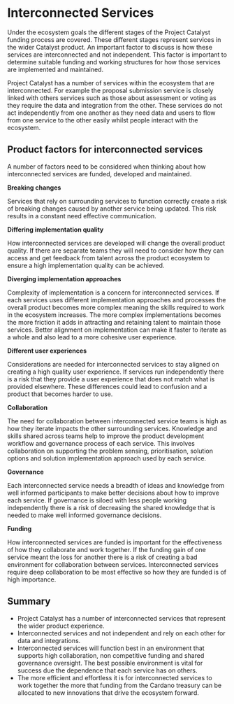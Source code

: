 # Interconnected Services

Under the ecosystem goals the different stages of the Project Catalyst funding process are covered. These different stages represent services in the wider Catalyst product. An important factor to discuss is how these services are interconnected and not independent. This factor is important to determine suitable funding and working structures for how those services are implemented and maintained.

Project Catalyst has a number of services within the ecosystem that are interconnected. For example the proposal submission service is closely linked with others services such as those about assessment or voting as they require the data and integration from the other. These services do not act independently from one another as they need data and users to flow from one service to the other easily whilst people interact with the ecosystem.



## Product factors for interconnected services

A number of factors need to be considered when thinking about how interconnected services are funded, developed and maintained.



**Breaking changes**

Services that rely on surrounding services to function correctly create a risk of breaking changes caused by another service being updated. This risk results in a constant need effective communication.



**Differing implementation quality**

How interconnected services are developed will change the overall product quality. If there are separate teams they will need to consider how they can access and get feedback from talent across the product ecosystem to ensure a high implementation quality can be achieved.



**Diverging implementation approaches**

Complexity of implementation is a concern for interconnected services. If each services uses different implementation approaches and processes the overall product becomes more complex meaning the skills required to work in the ecosystem increases. The more complex implementations becomes the more friction it adds in attracting and retaining talent to maintain those services. Better alignment on implementation can make it faster to iterate as a whole and also lead to a more cohesive user experience.



**Different user experiences**

Considerations are needed for interconnected services to stay aligned on creating a high quality user experience. If services run independently there is a risk that they provide a user experience that does not match what is provided elsewhere. These differences could lead to confusion and a product that becomes harder to use.



**Collaboration**

The need for collaboration between interconnected service teams is high as how they iterate impacts the other surrounding services. Knowledge and skills shared across teams help to improve the product development workflow and governance process of each service. This involves collaboration on supporting the problem sensing, prioritisation, solution options and solution implementation approach used by each service.



**Governance**

Each interconnected service needs a breadth of ideas and knowledge from well informed participants to make better decisions about how to improve each service. If governance is siloed with less people working independently there is a risk of decreasing the shared knowledge that is needed to make well informed governance decisions.



**Funding**

How interconnected services are funded is important for the effectiveness of how they collaborate and work together. If the funding gain of one service meant the loss for another there is a risk of creating a bad environment for collaboration between services. Interconnected services require deep collaboration to be most effective so how they are funded is of high importance.



## Summary

* Project Catalyst has a number of interconnected services that represent the wider product experience.
* Interconnected services and not independent and rely on each other for data and integrations.
* Interconnected services will function best in an environment that supports high collaboration, non competitive funding and shared governance oversight. The best possible environment is vital for success due the dependence that each service has on others.
* The more efficient and effortless it is for interconnected services to work together the more that funding from the Cardano treasury can be allocated to new innovations that drive the ecosystem forward.
